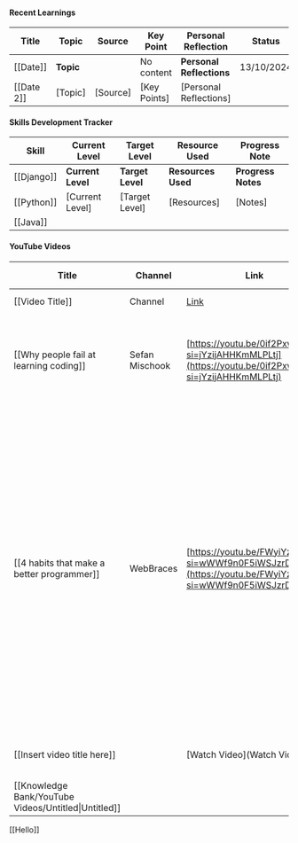 #### Recent Learnings

|Title|Topic|Source|Key Point|Personal Reflection|Status|
|---|---|---|---|---|---|
|[[Date]]|**Topic**||No content|**Personal Reflections**|13/10/2024|
|[[Date 2]]|[Topic]|[Source]|[Key Points]|[Personal Reflections]||

  
  

  

#### Skills Development Tracker

|Skill|Current Level|Target Level|Resource Used|Progress Note|
|---|---|---|---|---|
|[[Django]]|**Current Level**|**Target Level**|**Resources Used**|**Progress Notes**|
|[[Python]]|[Current Level]|[Target Level]|[Resources]|[Notes]|
|[[Java]]|||||

  
  

#### YouTube Videos

|Title|Channel|Link|Main Topic|Key Point|Personal Note|
|---|---|---|---|---|---|
|[[Video Title]]|Channel|[Link](Link)|**Main Topic**|**Key Points**|**Personal Notes**|
|[[Why people fail at learning coding]]|Sefan Mischook|[https://youtu.be/0if2PxwcOHE?si=jYzijAHHKmMLPLtj](https://youtu.be/0if2PxwcOHE?si=jYzijAHHKmMLPLtj)|How to succeed in learning how to code|1. When you write yr code break it to know the type of error it will produce|Nill|
|[[4 habits that make a better programmer]]|WebBraces|[https://youtu.be/FWyiYzgPNi4?si=wWWf9n0F5iWSJzrD](https://youtu.be/FWyiYzgPNi4?si=wWWf9n0F5iWSJzrD)|Steps Involved in becoming a better programmer|1. Start developing to build yr muscle memory  <br>2. Embrace failure, see it as an opportunity to learn  <br>3. Have a growth mindset do this by tackling problems that push me beyond my comfort zone  <br>4 Have faith that all problems are solved, and that Faith is developed by experience.|It is a motivating video|
|[[Insert video title here]]||[Watch Video](Watch Video)|[Insert main topic or theme of the video]|[List 2-3 key points from the video]||
|[[Knowledge Bank/YouTube Videos/Untitled\|Untitled]]||||||

  
  

[[Hello]]